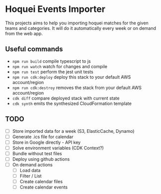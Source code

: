 # Hoquei Events Importer

This projects aims to help you importing hoquei matches for the given teams and
categories. It will do it automatically every week or on demand from the web app.

## Useful commands

* `npm run build`       compile typescript to js
* `npm run watch`       watch for changes and compile
* `npm run test`        perform the jest unit tests
* `npm run cdk:deploy`  deploy this stack to your default AWS account/region
* `npm run cdk:destroy` removes the stack from your default AWS account/region
* `cdk diff`            compare deployed stack with current state
* `cdk synth`           emits the synthesized CloudFormation template

## TODO
<!-- markdownlint-disable MD004 -->
- [ ] Store imported data for a week (S3, ElasticCache, Dynamo)
- [ ] Generate .ics file for calendar
- [ ] Store in Google directly - API key
- [ ] Solve environment variables (CDK Context?)
- [ ] Bundle without test files
- [ ] Deploy using github actions
- [ ] On demand actions
  - [ ] Load data
  - [ ] Filter / List
  - [ ] Create calendar files
  - [ ] Create calendar events
<!-- markdownlint-enable MD004 -->